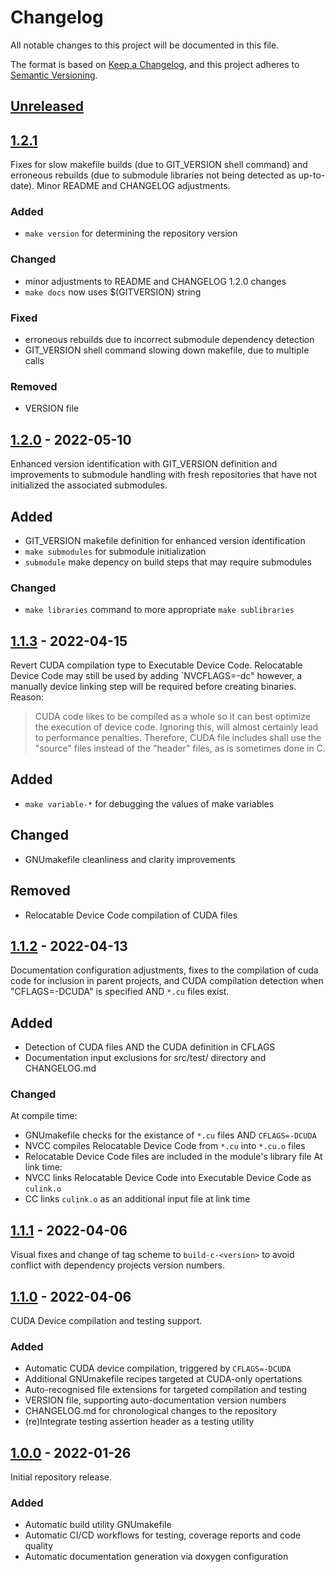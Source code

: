 # Changelog
All notable changes to this project will be documented in this file.

The format is based on [Keep a Changelog](https://keepachangelog.com/en/1.0.0/),
and this project adheres to [Semantic Versioning](https://semver.org/spec/v2.0.0.html).

## [Unreleased]

## [1.2.1]
Fixes for slow makefile builds (due to GIT_VERSION shell command) and erroneous rebuilds (due to submodule libraries not being detected as up-to-date). Minor README and CHANGELOG adjustments.

### Added
- `make version` for determining the repository version

### Changed
- minor adjustments to README and CHANGELOG 1.2.0 changes
- `make docs` now uses $(GITVERSION) string

### Fixed
- erroneous rebuilds due to incorrect submodule dependency detection
- GIT_VERSION shell command slowing down makefile, due to multiple calls

### Removed
- VERSION file

## [1.2.0] - 2022-05-10
Enhanced version identification with GIT_VERSION definition and improvements to submodule handling with fresh repositories that have not initialized the associated submodules.

## Added
- GIT_VERSION makefile definition for enhanced version identification
- `make submodules` for submodule initialization
- `submodule` make depency on build steps that may require submodules

### Changed
- `make libraries` command to more appropriate `make sublibraries`

## [1.1.3] - 2022-04-15
Revert CUDA compilation type to Executable Device Code. Relocatable Device Code may still be used by adding `NVCFLAGS=-dc" however, a manually device linking step will be required before creating binaries. Reason:
> CUDA code likes to be compiled as a whole so it can best optimize the execution of device code. Ignoring this, will almost certainly lead to performance penalties. Therefore, CUDA file includes shall use the "source" files instead of the "header" files, as is sometimes done in C.

## Added
- `make variable-*` for debugging the values of make variables

## Changed
- GNUmakefile cleanliness and clarity improvements

## Removed
- Relocatable Device Code compilation of CUDA files

## [1.1.2] - 2022-04-13
Documentation configuration adjustments, fixes to the compilation of cuda code for inclusion in parent projects, and CUDA compilation detection when "CFLAGS=-DCUDA" is specified AND `*.cu` files exist.

## Added
- Detection of CUDA files AND the CUDA definition in CFLAGS
- Documentation input exclusions for src/test/ directory and CHANGELOG.md

### Changed
At compile time:
- GNUmakefile checks for the existance of `*.cu` files AND `CFLAGS=-DCUDA`
- NVCC compiles Relocatable Device Code from `*.cu` into `*.cu.o` files
- Relocatable Device Code files are included in the module's library file
At link time:
- NVCC links Relocatable Device Code into Executable Device Code as `culink.o`
- CC links `culink.o` as an additional input file at link time

## [1.1.1] - 2022-04-06
Visual fixes and change of tag scheme to `build-c-<version>` to avoid conflict with dependency projects version numbers.

## [1.1.0] - 2022-04-06
CUDA Device compilation and testing support.

### Added
- Automatic CUDA device compilation, triggered by `CFLAGS=-DCUDA`
- Additional GNUmakefile recipes targeted at CUDA-only opertations
- Auto-recognised file extensions for targeted compilation and testing
- VERSION file, supporting auto-documentation version numbers
- CHANGELOG.md for chronological changes to the repository
- (re)Integrate testing assertion header as a testing utility

## [1.0.0] - 2022-01-26
Initial repository release.

### Added
- Automatic build utility GNUmakefile
- Automatic CI/CD workflows for testing, coverage reports and code quality
- Automatic documentation generation via doxygen configuration

[Unreleased]: https://github.com/adequatesystems/build-c/compare/build-c-1.2.1...HEAD
[1.2.1]: https://github.com/adequatesystems/build-c/compare/build-c-1.2.0...build-c-1.2.1
[1.2.0]: https://github.com/adequatesystems/build-c/compare/build-c-1.1.3...build-c-1.2.0
[1.1.3]: https://github.com/adequatesystems/build-c/compare/build-c-1.1.2...build-c-1.1.3
[1.1.2]: https://github.com/adequatesystems/build-c/compare/build-c-1.1.1...build-c-1.1.2
[1.1.1]: https://github.com/adequatesystems/build-c/compare/build-c-1.1.0...build-c-1.1.1
[1.1.0]: https://github.com/adequatesystems/build-c/compare/build-c-1.0.0...build-c-1.1.0
[1.0.0]: https://github.com/adequatesystems/build-c/releases/tag/build-c-1.0.0
